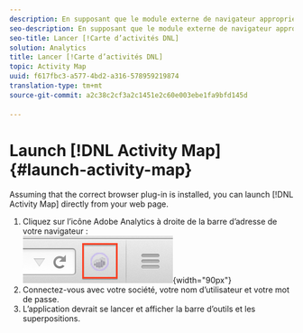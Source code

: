 ```yaml
---
description: En supposant que le module externe de navigateur approprié soit installé, vous pouvez lancer [!DNL Activity Map] directement à partir de votre page Web.
seo-description: En supposant que le module externe de navigateur approprié soit installé, vous pouvez lancer [!DNL Activity Map] directement à partir de votre page Web.
seo-title: Lancer [!Carte d’activités DNL]
solution: Analytics
title: Lancer [!Carte d’activités DNL]
topic: Activity Map
uuid: f617fbc3-a577-4bd2-a316-578959219874
translation-type: tm+mt
source-git-commit: a2c38c2cf3a2c1451e2c60e003ebe1fa9bfd145d

---
```



# Launch [!DNL Activity Map]{#launch-activity-map}

Assuming that the correct browser plug-in is installed, you can launch [!DNL Activity Map] directly from your web page.

1. Cliquez sur l’icône Adobe Analytics à droite de la barre d’adresse de votre navigateur :\
   ![](assets/an_icon.png){width="90px"}
1. Connectez-vous avec votre société, votre nom d’utilisateur et votre mot de passe.
1. L’application devrait se lancer et afficher la barre d’outils et les superpositions.

